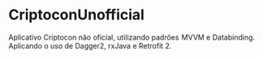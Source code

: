 # CriptoconUnofficial

Aplicativo Criptocon não oficial, utilizando padrões  MVVM e Databinding. Aplicando o uso de Dagger2, rxJava e Retrofit 2.

